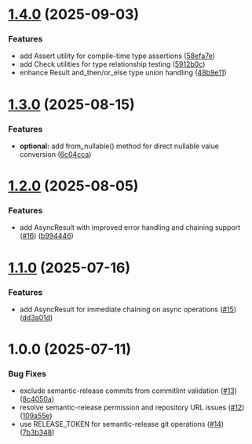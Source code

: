 # [1.4.0](https://github.com/Masstronaut/typesafe-ts/compare/v1.3.0...v1.4.0) (2025-09-03)

### Features

- add Assert utility for compile-time type assertions ([58efa7e](https://github.com/Masstronaut/typesafe-ts/commit/58efa7e42025377c3e59f9f51c3ad855a28269c3))
- add Check utilities for type relationship testing ([5912b0c](https://github.com/Masstronaut/typesafe-ts/commit/5912b0c2fa196c36fd82f288af360f229e41c8b2))
- enhance Result and_then/or_else type union handling ([48b9e11](https://github.com/Masstronaut/typesafe-ts/commit/48b9e11a44345d82663311a0352ee1e543eb4cd9))

# [1.3.0](https://github.com/Masstronaut/typesafe-ts/compare/v1.2.0...v1.3.0) (2025-08-15)

### Features

- **optional:** add from_nullable() method for direct nullable value conversion ([6c04cca](https://github.com/Masstronaut/typesafe-ts/commit/6c04cca23a0689b32d63a31902ae635621790888))

# [1.2.0](https://github.com/Masstronaut/typesafe-ts/compare/v1.1.0...v1.2.0) (2025-08-05)

### Features

- add AsyncResult with improved error handling and chaining support ([#16](https://github.com/Masstronaut/typesafe-ts/issues/16)) ([b994446](https://github.com/Masstronaut/typesafe-ts/commit/b9944468f3a5efaf8691f7f9c968b0c45853e14e))

# [1.1.0](https://github.com/Masstronaut/typesafe-ts/compare/v1.0.0...v1.1.0) (2025-07-16)

### Features

- add AsyncResult for immediate chaining on async operations ([#15](https://github.com/Masstronaut/typesafe-ts/issues/15)) ([dd3a01d](https://github.com/Masstronaut/typesafe-ts/commit/dd3a01d8aa7ed8f955f5e200d18bb92bb1fb8e2c))

# 1.0.0 (2025-07-11)

### Bug Fixes

- exclude semantic-release commits from commitlint validation ([#13](https://github.com/Masstronaut/typesafe-ts/issues/13)) ([8c4050a](https://github.com/Masstronaut/typesafe-ts/commit/8c4050a18dff4bb181d502791e105636d254d1bf))
- resolve semantic-release permission and repository URL issues ([#12](https://github.com/Masstronaut/typesafe-ts/issues/12)) ([109a55e](https://github.com/Masstronaut/typesafe-ts/commit/109a55eb83a1432b6e48038240cf9c8b9abbc747))
- use RELEASE_TOKEN for semantic-release git operations ([#14](https://github.com/Masstronaut/typesafe-ts/issues/14)) ([7b3b348](https://github.com/Masstronaut/typesafe-ts/commit/7b3b34816cfe8b0d35a695f7bc58e6488aecb3df))

